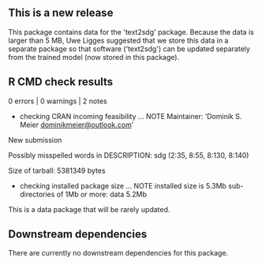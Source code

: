 ## This is a new release
This package contains data for the 'text2sdg' package. Because the data is larger than 5 MB, Uwe Ligges suggested that we store this data in a separate package so that software ('text2sdg') can be updated separately from the trained model (now stored in this package).


## R CMD check results

0 errors | 0 warnings | 2 notes

* checking CRAN incoming feasibility ... NOTE
Maintainer: ‘Dominik S. Meier <dominikmeier@outlook.com>’

New submission

Possibly misspelled words in DESCRIPTION:
  sdg (2:35, 8:55, 8:130, 8:140)

Size of tarball: 5381349 bytes

* checking installed package size ... NOTE
installed size is  5.3Mb
sub-directories of 1Mb or more:
  data   5.2Mb

This is a data package that will be rarely updated.


## Downstream dependencies
There are currently no downstream dependencies for this package.
